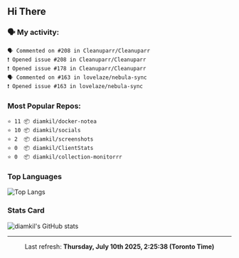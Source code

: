 ## Hi There

### 🗣 My activity:

```
🗣 Commented on #208 in Cleanuparr/Cleanuparr
❗️ Opened issue #208 in Cleanuparr/Cleanuparr
❗️ Opened issue #178 in Cleanuparr/Cleanuparr
🗣 Commented on #163 in lovelaze/nebula-sync
❗️ Opened issue #163 in lovelaze/nebula-sync
```

### Most Popular Repos:

```
⭐️ 11 📦 diamkil/docker-notea
⭐️ 10 📦 diamkil/socials
⭐️ 2  📦 diamkil/screenshots
⭐️ 0  📦 diamkil/ClientStats
⭐️ 0  📦 diamkil/collection-monitorrr
```

### Top Languages

![Top Langs](https://github-readme-stats.vercel.app/api/top-langs/?username=diamkil&layout=compact&langs_count=10)

### Stats Card

![diamkil's GitHub stats](https://github-readme-stats.vercel.app/api?username=diamkil&count_private=true&show_icons=true)

---

<p align="center">
  Last refresh: 
  <b>Thursday, July 10th 2025, 2:25:38 (Toronto Time)</b>
</p>

